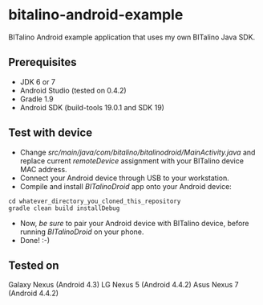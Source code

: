 bitalino-android-example
========================

BITalino Android example application that uses my own BITalino Java SDK.

## Prerequisites ##
- JDK 6 or 7
- Android Studio (tested on 0.4.2)
- Gradle 1.9
- Android SDK (build-tools 19.0.1 and SDK 19)

## Test with device ##
* Change _src/main/java/com/bitalino/bitalinodroid/MainActivity.java_ and replace current _remoteDevice_ assignment
with your BITalino device MAC address.
* Connect your Android device through USB to your workstation.
* Compile and install *BITalinoDroid* app onto your Android device:

```
cd whatever_directory_you_cloned_this_repository
gradle clean build installDebug
```

* Now, *be sure* to pair your Android device with BITalino device, before running _BITalinoDroid_ on your phone.
* Done! :-)

## Tested on ##
Galaxy Nexus (Android 4.3)
LG Nexus 5 (Android 4.4.2)
Asus Nexus 7 (Android 4.4.2)
